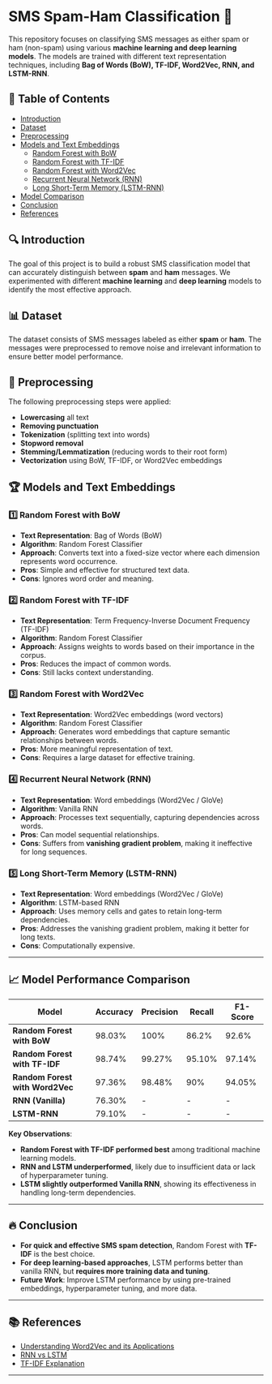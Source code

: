 # SMS Spam-Ham Classification 📩

This repository focuses on classifying SMS messages as either spam or ham (non-spam) using various **machine learning and deep learning models**. The models are trained with different text representation techniques, including **Bag of Words (BoW), TF-IDF, Word2Vec, RNN, and LSTM-RNN**.

## 📜 Table of Contents

- [Introduction](#introduction)
- [Dataset](#dataset)
- [Preprocessing](#preprocessing)
- [Models and Text Embeddings](#models-and-text-embeddings)
  - [Random Forest with BoW](#random-forest-with-bow)
  - [Random Forest with TF-IDF](#random-forest-with-tfidf)
  - [Random Forest with Word2Vec](#random-forest-with-word2vec)
  - [Recurrent Neural Network (RNN)](#recurrent-neural-network-rnn)
  - [Long Short-Term Memory (LSTM-RNN)](#long-short-term-memory-lstm-rnn)
- [Model Comparison](#model-comparison)
- [Conclusion](#conclusion)
- [References](#references)

## 🔍 Introduction

The goal of this project is to build a robust SMS classification model that can accurately distinguish between **spam** and **ham** messages. We experimented with different **machine learning** and **deep learning** models to identify the most effective approach.

## 📊 Dataset

The dataset consists of SMS messages labeled as either **spam** or **ham**. The messages were preprocessed to remove noise and irrelevant information to ensure better model performance.

## 🔄 Preprocessing

The following preprocessing steps were applied:
- **Lowercasing** all text
- **Removing punctuation**
- **Tokenization** (splitting text into words)
- **Stopword removal**
- **Stemming/Lemmatization** (reducing words to their root form)
- **Vectorization** using BoW, TF-IDF, or Word2Vec embeddings

## 🏆 Models and Text Embeddings

### 1️⃣ Random Forest with BoW
- **Text Representation**: Bag of Words (BoW)
- **Algorithm**: Random Forest Classifier
- **Approach**: Converts text into a fixed-size vector where each dimension represents word occurrence.
- **Pros**: Simple and effective for structured text data.
- **Cons**: Ignores word order and meaning.

### 2️⃣ Random Forest with TF-IDF
- **Text Representation**: Term Frequency-Inverse Document Frequency (TF-IDF)
- **Algorithm**: Random Forest Classifier
- **Approach**: Assigns weights to words based on their importance in the corpus.
- **Pros**: Reduces the impact of common words.
- **Cons**: Still lacks context understanding.

### 3️⃣ Random Forest with Word2Vec
- **Text Representation**: Word2Vec embeddings (word vectors)
- **Algorithm**: Random Forest Classifier
- **Approach**: Generates word embeddings that capture semantic relationships between words.
- **Pros**: More meaningful representation of text.
- **Cons**: Requires a large dataset for effective training.

### 4️⃣ Recurrent Neural Network (RNN)
- **Text Representation**: Word embeddings (Word2Vec / GloVe)
- **Algorithm**: Vanilla RNN
- **Approach**: Processes text sequentially, capturing dependencies across words.
- **Pros**: Can model sequential relationships.
- **Cons**: Suffers from **vanishing gradient problem**, making it ineffective for long sequences.

### 5️⃣ Long Short-Term Memory (LSTM-RNN)
- **Text Representation**: Word embeddings (Word2Vec / GloVe)
- **Algorithm**: LSTM-based RNN
- **Approach**: Uses memory cells and gates to retain long-term dependencies.
- **Pros**: Addresses the vanishing gradient problem, making it better for long texts.
- **Cons**: Computationally expensive.

---

## 📈 Model Performance Comparison

| Model                      | Accuracy | Precision | Recall | F1-Score |
|----------------------------|----------|-----------|--------|----------|
| **Random Forest with BoW**     | 98.03%   | 100%      | 86.2%  | 92.6%    |
| **Random Forest with TF-IDF**  | 98.74%   | 99.27%    | 95.10% | 97.14%   |
| **Random Forest with Word2Vec**| 97.36%   | 98.48%    | 90%    | 94.05%   |
| **RNN (Vanilla)**          | 76.30%   | -         | -      | -        |
| **LSTM-RNN**               | 79.10%   | -         | -      | -        |

**Key Observations**:
- **Random Forest with TF-IDF performed best** among traditional machine learning models.
- **RNN and LSTM underperformed**, likely due to insufficient data or lack of hyperparameter tuning.
- **LSTM slightly outperformed Vanilla RNN**, showing its effectiveness in handling long-term dependencies.

---

## 🔥 Conclusion

- **For quick and effective SMS spam detection**, Random Forest with **TF-IDF** is the best choice.
- **For deep learning-based approaches**, LSTM performs better than vanilla RNN, but **requires more training data and tuning**.
- **Future Work**: Improve LSTM performance by using pre-trained embeddings, hyperparameter tuning, and more data.

---

## 📚 References

- [Understanding Word2Vec and its Applications](https://towardsdatascience.com/understanding-word2vec-and-its-applications-6e6e41d9cfa7)
- [RNN vs LSTM](https://machinelearningmastery.com/when-to-use-mlp-cnn-and-rnn-neural-networks/)
- [TF-IDF Explanation](https://scikit-learn.org/stable/modules/generated/sklearn.feature_extraction.text.TfidfVectorizer.html)

---

